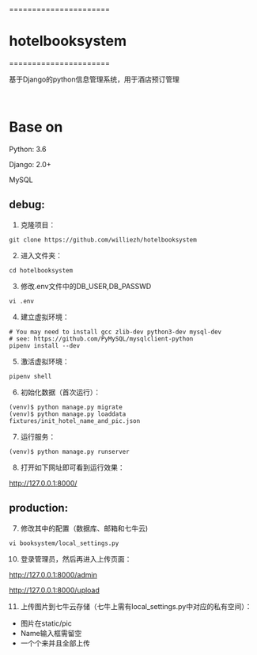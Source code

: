 ======================
# hotelbooksystem
======================

基于Django的python信息管理系统，用于酒店预订管理

<br />

# Base on

Python: 3.6

Django: 2.0+

MySQL

debug:
------

1. 克隆项目：
```
git clone https://github.com/williezh/hotelbooksystem
```
2. 进入文件夹：
```
cd hotelbooksystem
```
3. 修改.env文件中的DB_USER,DB_PASSWD
```
vi .env
```
4. 建立虚拟环境：
```
# You may need to install gcc zlib-dev python3-dev mysql-dev
# see: https://github.com/PyMySQL/mysqlclient-python
pipenv install --dev
```
5. 激活虚拟环境：
```
pipenv shell
```
6. 初始化数据（首次运行）：
```
(venv)$ python manage.py migrate
(venv)$ python manage.py loaddata fixtures/init_hotel_name_and_pic.json
```
7. 运行服务：
```
(venv)$ python manage.py runserver
```
8. 打开如下网址即可看到运行效果：

http://127.0.0.1:8000/

production:
-----------

7. 修改其中的配置（数据库、邮箱和七牛云)
```
vi booksystem/local_settings.py
```
10. 登录管理员，然后再进入上传页面：

http://127.0.0.1:8000/admin

http://127.0.0.1:8000/upload

11. 上传图片到七牛云存储（七牛上需有local_settings.py中对应的私有空间）：
- 图片在static/pic
- Name输入框需留空
- 一个个来并且全部上传
